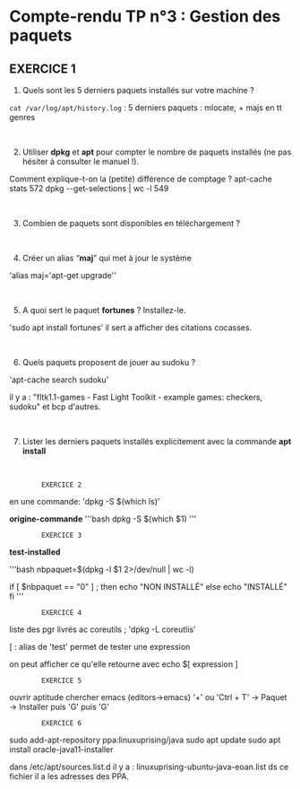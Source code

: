 # Compte-rendu TP n°3 : Gestion des paquets
		
## EXERCICE 1

1. Quels sont les 5 derniers paquets installés sur votre machine ?

``cat /var/log/apt/history.log`` : 5 derniers paquets : mlocate, + majs en tt genres

&nbsp;

2. Utiliser **dpkg** et **apt** pour compter le nombre de paquets installés (ne pas hésiter à consulter le manuel !).

Comment explique-t-on la (petite) différence de comptage ?
apt-cache stats               572
dpkg --get-selections | wc -l    549

&nbsp;

3. Combien de paquets sont disponibles en téléchargement ?

&nbsp;

4. Créer un alias “**maj**” qui met à jour le système

'alias maj='apt-get upgrade''

&nbsp;

5. A quoi sert le paquet **fortunes** ? Installez-le.

'sudo apt install fortunes'
il sert a afficher des citations cocasses.

&nbsp;

6. Quels paquets proposent de jouer au sudoku ?


'apt-cache search sudoku'

il y a : "fltk1.1-games - Fast Light Toolkit - example games: checkers, sudoku" et bcp d'autres.

&nbsp;

7. Lister les derniers paquets installés explicitement avec la commande **apt install**


&nbsp;

			EXERCICE 2

en une commande: 'dpkg -S $(which ls)'


**origine-commande**
'''bash
dpkg -S $(which $1)
'''

			EXERCICE 3
**test-installed**

'''bash
nbpaquet=$(dpkg -l $1 2>/dev/null | wc -l)

if [ $nbpaquet == "0" ] ; then
	echo "NON INSTALLÉ"
else
	echo "INSTALLÉ"
fi
'''

			EXERCICE 4

liste des pgr livrés ac coreutils ; 'dpkg -L coreutlis'

[ : alias de 'test' permet de tester une expression

on peut afficher ce qu'elle retourne avec echo $[ expression ]

			EXERCICE 5

ouvrir aptitude
chercher emacs (editors->emacs)
'+' ou 'Ctrl + T' -> Paquet -> Installer puis 'G' puis 'G'

			EXERCICE 6

sudo add-apt-repository ppa:linuxuprising/java
sudo apt update
sudo apt install oracle-java11-installer

dans /etc/apt/sources.list.d il y a : linuxuprising-ubuntu-java-eoan.list ds ce fichier il a les adresses des PPA.
